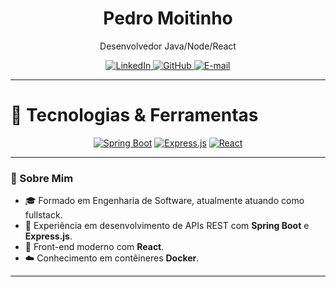 <div align="center">
  <h1>Pedro Moitinho</h1>
  <p>Desenvolvedor Java/Node/React</p>
  <p>
    <a href="https://www.linkedin.com/in/pedrohmoitinho" target="_blank">
      <img src="https://img.shields.io/badge/LinkedIn-0A66C2?style=for-the-badge&logo=linkedin&logoColor=white" alt="LinkedIn"/>
    </a>
    <a href="https://github.com/pedromoitinho" target="_blank">
      <img src="https://img.shields.io/badge/GitHub-181717?style=for-the-badge&logo=github&logoColor=white" alt="GitHub"/>
    </a>
    <a href="mailto:pedromoitinhoprado@gmail.com" target="_blank">
      <img src="https://img.shields.io/badge/Email-D14836?style=for-the-badge&logo=gmail&logoColor=white" alt="E-mail"/>
    </a>
  </p>
</div>

---

<h1>🧰 Tecnologias & Ferramentas</h1>

<p align="center">
  <a href="https://spring.io/projects/spring-boot" target="_blank"><img src="https://img.shields.io/badge/Spring%20Boot-6DB33F?style=for-the-badge&logo=springboot&logoColor=white" alt="Spring Boot"/></a>
  <a href="https://expressjs.com"       target="_blank"><img src="https://img.shields.io/badge/Express.js-000000?style=for-the-badge&logo=express&logoColor=white"         alt="Express.js"/></a>
  <a href="https://reactjs.org"          target="_blank"><img src="https://img.shields.io/badge/React-61DAFB?style=for-the-badge&logo=react&logoColor=black"            alt="React"/></a>
</p>

---

<h3>🚀 Sobre Mim</h3>

- 🎓 Formado em Engenharia de Software, atualmente atuando como fullstack.
- 💼 Experiência em desenvolvimento de APIs REST com **Spring Boot** e **Express.js**.
- 🎨 Front-end moderno com **React**.
- ☁️ Conhecimento em contêineres **Docker**.

---

